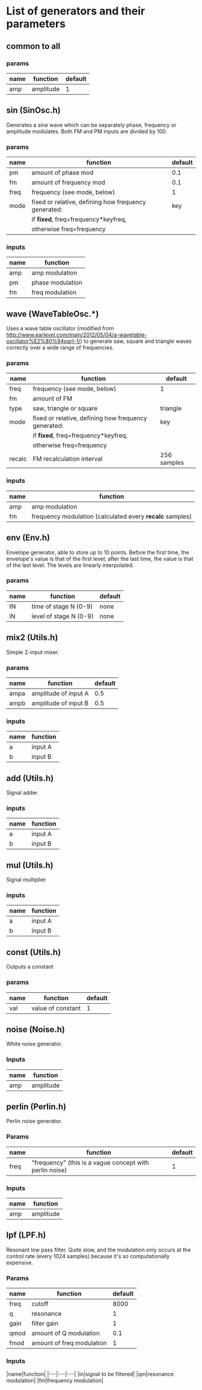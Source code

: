 # List of generators and their parameters

## common to all
### params
|name|function|default|
|---|---|---|
|amp|amplitude|1|

## sin (SinOsc.h)
Generates a sine wave which can be separately phase, frequency or
amplitude modulates. Both FM and PM inputs are divided by 100.
### params
|name|function|default|
|---|---|---|
|pm|amount of phase mod|0.1|
|fm|amount of frequency mod|0.1|
|freq|frequency (see mode, below)|1|
|mode|fixed or relative, defining how frequency generated:|key|
||if **fixed**, freq=frequency*keyfreq, 
||otherwise freq=frequency
### inputs
|name|function|
|---|---|
|amp|amp modulation|
|pm|phase modulation|
|fm|freq modulation|

        
## wave (WaveTableOsc.*)
Uses a wave table oscillator (modified from
http://www.earlevel.com/main/2012/05/04/a-wavetable-oscillator%E2%80%94part-1/)
to generate saw, square and triangle waves correctly over a wide range
of frequencies.
### params
|name|function|default|
|---|---|---|
|freq|frequency (see mode, below)|1|
|fm|amount of FM|
|type|saw, triangle or square|triangle|
|mode|fixed or relative, defining how frequency generated:|key|
||if **fixed**, freq=frequency*keyfreq,|
||otherwise freq=frequency|
|recalc|FM recalculation interval|256 samples|

### inputs
|name|function|
|---|---|
|amp|amp modulation|
|fm|frequency modulation (calculated every **recalc** samples)
        
## env (Env.h)
Envelope generator, able to store up to 10 points. Before the first
time, the envelope's value is that of the first level; after the last
time, the value is that of the last level. The levels are linearly 
interpolated.
### params
|name|function|default|
|---|---|---|
|tN|time of stage N (0-9)|none|
|lN|level of stage N (0-9)|none|

        
## mix2 (Utils.h)
Simple 2-input mixer.
### params
|name|function|default|
|---|---|---|
|ampa|amplitude of input A|0.5|
|ampb|amplitude of input B|0.5|
### inputs
|name|function|
|---|---|
|a| input A
|b|input B|

## add (Utils.h)
Signal adder
### inputs
|name|function|
|---|---|
|a| input A
|b|input B|
## mul (Utils.h)
Signal multiplier
### inputs
|name|function|
|---|---|
|a| input A
|b|input B|
## const (Utils.h)
Outputs a constant
### params
|name|function|default|
|---|---|---|
|val|value of constant|1|
        
## noise (Noise.h)
White noise generator.
### Inputs
|name|function|
|---|---|
|amp|amplitude|

## perlin (Perlin.h)
Perlin noise generator.
### Params
|name|function|default|
|---|---|---|
|freq|"frequency" (this is a vague concept with perlin noise)|1|
### Inputs
|name|function|
|---|---|
|amp|amplitude|

## lpf (LPF.h)
Resonant low pass filter. Quite slow, and the modulation
only occurs at the control rate (every 1024 samples) because it's so
computationally expensive.
### Params
|name|function|default|
|---|---|---|
freq|cutoff|8000|
q|resonance|1|
gain|filter gain|1|
qmod|amount of Q modulation|0.1|
fmod|amount of freq modulation|1|
### Inputs
|name|function|
|---|---|---|
|in|signal to be filtered|
|qm|resonance modulation|
|fm|frequency modulation|


